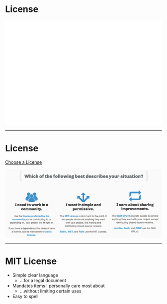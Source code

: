 <!-- .slide: data-transition="slide" data-auto-animate -->
# License

![warning I'm not a lawyer](../img/warning.gif)
<!-- .element: class="fragment" -->

***

<!-- .slide: data-transition="slide" data-auto-animate -->
# License

[Choose a License](https://choosealicense.com/) <!-- .element: class="fragment" -->

![Choose a license homepage](../img/choose-a-license.png) <!-- .element: class="fragment" style="max-height: 300px"-->

***

<!-- .slide: data-transition="slide" data-auto-animate -->
# MIT License

- <!-- .element: class="fragment" --> Simple clear language
  - <!-- .element: class="fragment" --> ...for a legal document
- <!-- .element: class="fragment" --> Mandates items I personally care most about
  - <!-- .element: class="fragment" --> ...without limiting certain uses
- <!-- .element: class="fragment" --> Easy to spell
